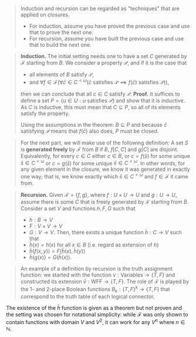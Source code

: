 > Induction and recursion can be regarded as "techniques" that are applied on closures.
> 	- For induction, assume you have proved the previous case and use that to prove the next one.
> 	- For recursion, assume you have built the previous case and use that to build the next one.

>**Induction.** The initial setting needs one to have a set $C$ generated by $\mathcal F$ starting from $B$. We consider a property $\mathcal P$, and if it is the case that
> - all elements of $B$ satisfy $\mathcal P$,
> - and $\forall f \in \mathcal F(\forall \bar c \in C^{<\omega}(\bar c \text{ satisfies }\mathcal P \implies f(\bar c) \text{ satisfies }\mathcal P))$,
>
>then we can conclude that all $c\in C$ satisfy $\mathcal P$.
>**Proof.** It suffices to define a set $P = \{u\in U: u \text{ satisfies }\mathcal P\}$ and show that it is inductive. As $C$ is inductive, this must mean that $C \subseteq P$, so all of its elements satisfy the property.
>
>Using the assumptions in the theorem: $B \subseteq P$ and because  $\bar c$ satisfying $\mathcal P$ means that $f(\bar c)$ also does, $P$ must be closed.

> For the next part, we will make use of the following definition:
>A set $S$ is **generated freely** by $\mathcal F$ from $B$ if $B$, $f[C,C]$ and $g[C]$ are disjoint. Equivalently, for every $c \in C$ either $c \in B$, or $c = f(\bar s)$ for some unique $\bar s \in C^{<\omega}$ or $c = g(\bar s)$ for some unique $\bar s \in C^{<\omega}$. In other words, for any given element in the closure, we know it was generated in exactly one way; that is, we know exactly which $\bar s \in C^{<\omega}$ and $f \in \mathcal F$ it came from.

>**Recursion.** Given $\mathcal F = \{f,g\}$, where $f:U\times U \rightarrow U$ and $g:U\rightarrow U$, assume there is some $C$ that is freely generated by $\mathcal F$ starting from $B$. Consider a set $V$ and functions $h, F, G$ such that
>- $h: B \rightarrow V$
>- $F: V \times V \rightarrow V$
>- $G: V \rightarrow V$.
>Then, there exists a unique function $\bar h:C\rightarrow V$ such that
>- $\bar h(x) = h(x)$ for all $x\in B$ (i.e. regard as extension of $h$)
>- $\bar h(f(x,y))=F(\bar h(x),\bar h(y))$
>- $\bar h (g(x)) = G(\bar h(x))$.

> An example of a definition by recursion is the truth assignment function: we started with the function $v:\text{Variables}\rightarrow\{T,F\}$ and constructed its extension $\bar v:\text{WFF}\rightarrow\{T,F\}$. The role of $\mathcal F$ is played by the 1- and 2-place Boolean functions $B_k:\{T,F\}^k \rightarrow \{T,F\}$ that correspond to the truth table of each logical connector.

The existence of the $\bar h$ function is given as a theorem but not proven and the setting was chosen for notational simplicity: while $\mathcal F$ was only shown to contain functions with domain $V$ and $V^2$, it can work for any $V^n$ where $n\in \mathbb N$.